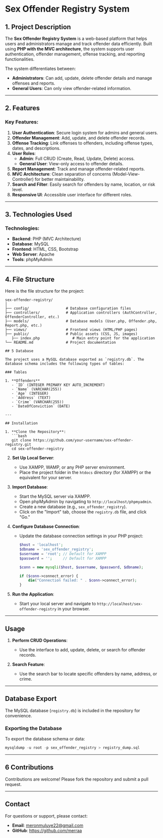# Sex Offender Registry System

## 1. Project Description
The **Sex Offender Registry System** is a web-based platform that helps users and administrators manage and track offender data efficiently. Built using **PHP with the MVC architecture**, the system supports user authentication, offender management, offense tracking, and reporting functionalities.

The system differentiates between:
- **Administrators**: Can add, update, delete offender details and manage offenses and reports.
- **General Users**: Can only view offender-related information.

---

## 2. Features

### Key Features:
1. **User Authentication**: Secure login system for admins and general users.
2. **Offender Management**: Add, update, and delete offender records.
3. **Offense Tracking**: Link offenses to offenders, including offense types, dates, and descriptions.
4. **User Roles**:
   - **Admin**: Full CRUD (Create, Read, Update, Delete) access.
   - **General User**: View-only access to offender details.
5. **Report Management**: Track and manage offender-related reports.
6. **MVC Architecture**: Clean separation of concerns (Model-View-Controller) for better maintainability.
7. **Search and Filter**: Easily search for offenders by name, location, or risk level.
8. **Responsive UI**: Accessible user interface for different roles.

---

## 3. Technologies Used

### Technologies:
- **Backend**: PHP (MVC Architecture)
- **Database**: MySQL
- **Frontend**: HTML, CSS, Bootstrap
- **Web Server**: Apache
- **Tools**: phpMyAdmin

---

## 4. File Structure

Here is the file structure for the project:

```plaintext
sex-offender-registry/
│
├── config/                 # Database configuration files
├── controllers/            # Application controllers (AuthController, OffenderController, etc.)
├── models/                 # Database models (User.php, Offender.php, Report.php, etc.)
├── views/                  # Frontend views (HTML/PHP pages)
├── public/                 # Public assets (CSS, JS, images)
   ├── index.php               # Main entry point for the application
└── README.md               # Project documentation

## 5 Database

The project uses a MySQL database exported as `registry.db`. The database schema includes the following types of tables:

### Tables

1. **Offenders**
   - `ID` (INTEGER PRIMARY KEY AUTO_INCREMENT)
   - `Name` (VARCHAR(255))
   - `Age` (INTEGER)
   - `Address` (TEXT)
   - `Crime` (VARCHAR(255))
   - `DateOfConviction` (DATE)

---

## Installation

1. **Clone the Repository**:
   ```bash
   git clone https://github.com/your-username/sex-offender-registry.git
   cd sex-offender-registry
   ```

2. **Set Up Local Server**:
   - Use XAMPP, WAMP, or any PHP server environment.
   - Place the project folder in the `htdocs` directory (for XAMPP) or the equivalent for your server.

3. **Import Database**:
   - Start the MySQL server via XAMPP.
   - Open phpMyAdmin by navigating to `http://localhost/phpmyadmin`.
   - Create a new database (e.g., `sex_offender_registry`).
   - Click on the "Import" tab, choose the `registry.db` file, and click "Go."

4. **Configure Database Connection**:
   - Update the database connection settings in your PHP project:
     ```php
     $host = 'localhost';
     $dbname = 'sex_offender_registry';
     $username = 'root'; // Default for XAMPP
     $password = '';     // Default for XAMPP

     $conn = new mysqli($host, $username, $password, $dbname);

     if ($conn->connect_error) {
         die("Connection failed: " . $conn->connect_error);
     }
     ```

5. **Run the Application**:
   - Start your local server and navigate to `http://localhost/sex-offender-registry` in your browser.

---

## Usage

1. **Perform CRUD Operations**:
   - Use the interface to add, update, delete, or search for offender records.

2. **Search Feature**:
   - Use the search bar to locate specific offenders by name, address, or crime.

---

## Database Export

The MySQL database (`registry.db`) is included in the repository for convenience.

### Exporting the Database

To export the database schema or data:

```sql
mysqldump -u root -p sex_offender_registry > registry_dump.sql
```

---

## 6 Contributions

Contributions are welcome! Please fork the repository and submit a pull request.

---

## Contact

For questions or support, please contact:

- **Email**: meronmuluye22@gmail.com
- **GitHub**: https://github.com/merraa
